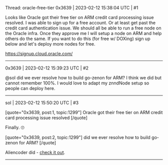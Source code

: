 Thread: oracle-free-tier
0x3639 | 2023-02-12 15:38:04 UTC | #1

Looks like Oracle got their free tier on ARM credit card processing issue resolved.  I was able to sign up for a free account.  Or at least get past the credit card authentication issue.  We should all be able to run a free node on the Oracle infra.  Once they approve me I will setup a node on ARM and help others do the same.  If you want to do this (for free w/ DOXing) sign up below and let's deploy more nodes for free.

https://signup.cloud.oracle.com/

-------------------------

0x3639 | 2023-02-12 15:39:23 UTC | #2

@sol did we ever resolve how to build go-zenon for ARM?  I think we did but cannot remember 100%.  I would love to adapt my znndNode setup so people can deploy here.

-------------------------

sol | 2023-02-12 15:50:20 UTC | #3

[quote="0x3639, post:1, topic:1299"]
Oracle got their free tier on ARM credit card processing issue resolved
[/quote]

Finally. :roll_eyes: 

[quote="0x3639, post:2, topic:1299"]
did we ever resolve how to build go-zenon for ARM?
[/quote]

Aliencoder did - [check it out](https://github.com/alienc0der/go-zenon/releases/tag/v0.0.4-alphanet).

-------------------------

